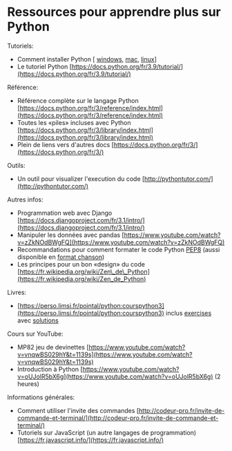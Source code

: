 # Ressources pour apprendre plus sur Python


Tutoriels:

* Comment installer Python [
    [windows](https://www.youtube.com/watch?v=ZDnwD3Z1tPc),
    [mac](https://www.youtube.com/watch?v=TxyvzpFuqow),
    [linux](https://www.youtube.com/watch?v=S2QFe0VnyPQ)] 
* Le tutoriel Python
  [https://docs.python.org/fr/3.9/tutorial/](https://docs.python.org/fr/3.9/tutorial/)  



Référence:

* Référence complète sur le langage Python
  [https://docs.python.org/fr/3/reference/index.html](https://docs.python.org/fr/3/reference/index.html)
* Toutes les «piles» incluses avec Python
  [https://docs.python.org/fr/3/library/index.html](https://docs.python.org/fr/3/library/index.html)
* Plein de liens vers d'autres docs
  [https://docs.python.org/fr/3/](https://docs.python.org/fr/3/)  



Outils:

* Un outil pour visualizer l'execution du code
  [http://pythontutor.com/](http://pythontutor.com/)  



Autres infos:

* Programmation web avec Django
  [https://docs.djangoproject.com/fr/3.1/intro/](https://docs.djangoproject.com/fr/3.1/intro/)
* Manipuler les données avec pandas
  [https://www.youtube.com/watch?v=zZkNOdBWgFQ](https://www.youtube.com/watch?v=zZkNOdBWgFQ)
* Recommandations pour comment formater le code Python
  [PEP8](http://nguyen.univ-tln.fr/share/Python/pep8.pdf)
  (aussi disponible en [format chanson](https://www.youtube.com/watch?v=hgI0p1zf31k))
* Les principes pour un bon «design» du code
  [https://fr.wikipedia.org/wiki/Zen\_de\_Python](https://fr.wikipedia.org/wiki/Zen_de_Python)  



Livres:

* [https://perso.limsi.fr/pointal/python:courspython3](https://perso.limsi.fr/pointal/python:courspython3)
  inclus [exercises](https://perso.limsi.fr/pointal/_media/python:cours:exercices-python3.pdf)
  avec [solutions](https://perso.limsi.fr/pointal/_media/python:cours:exercices-python3.pdf#page=14)  


Cours sur YouTube:

* MP82 jeu de devinettes
  [https://www.youtube.com/watch?v=vnqwBS029hY&t=1139s](https://www.youtube.com/watch?v=vnqwBS029hY&t=1139s)
* Introduction à Python
  [https://www.youtube.com/watch?v=oUJolR5bX6g](https://www.youtube.com/watch?v=oUJolR5bX6g) (2 heures)  



Informations générales:

* Comment utiliser l'invite des commandes
  [http://codeur-pro.fr/invite-de-commande-et-terminal/](http://codeur-pro.fr/invite-de-commande-et-terminal/)
* Tutoriels sur JavaScript (un autre langages de programmation)
  [https://fr.javascript.info/](https://fr.javascript.info/)


